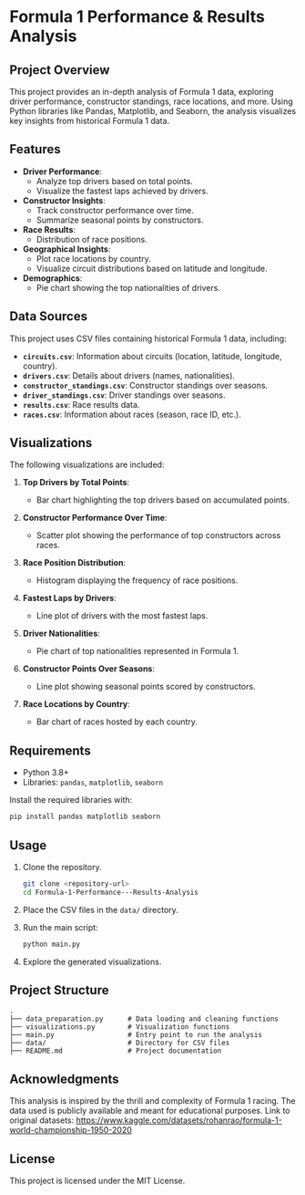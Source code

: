 # Formula 1 Performance & Results Analysis

## Project Overview
This project provides an in-depth analysis of Formula 1 data, exploring driver performance, constructor standings, race locations, and more. Using Python libraries like Pandas, Matplotlib, and Seaborn, the analysis visualizes key insights from historical Formula 1 data.

## Features
- **Driver Performance**:
  - Analyze top drivers based on total points.
  - Visualize the fastest laps achieved by drivers.
- **Constructor Insights**:
  - Track constructor performance over time.
  - Summarize seasonal points by constructors.
- **Race Results**:
  - Distribution of race positions.
- **Geographical Insights**:
  - Plot race locations by country.
  - Visualize circuit distributions based on latitude and longitude.
- **Demographics**:
  - Pie chart showing the top nationalities of drivers.

## Data Sources
This project uses CSV files containing historical Formula 1 data, including:
- **`circuits.csv`**: Information about circuits (location, latitude, longitude, country).
- **`drivers.csv`**: Details about drivers (names, nationalities).
- **`constructor_standings.csv`**: Constructor standings over seasons.
- **`driver_standings.csv`**: Driver standings over seasons.
- **`results.csv`**: Race results data.
- **`races.csv`**: Information about races (season, race ID, etc.).

## Visualizations
The following visualizations are included:

1. **Top Drivers by Total Points**:
   - Bar chart highlighting the top drivers based on accumulated points.

2. **Constructor Performance Over Time**:
   - Scatter plot showing the performance of top constructors across races.

3. **Race Position Distribution**:
   - Histogram displaying the frequency of race positions.

4. **Fastest Laps by Drivers**:
   - Line plot of drivers with the most fastest laps.

5. **Driver Nationalities**:
   - Pie chart of top nationalities represented in Formula 1.

6. **Constructor Points Over Seasons**:
   - Line plot showing seasonal points scored by constructors.

7. **Race Locations by Country**:
   - Bar chart of races hosted by each country.

## Requirements
- Python 3.8+
- Libraries: `pandas`, `matplotlib`, `seaborn`

Install the required libraries with:
```bash
pip install pandas matplotlib seaborn
```

## Usage
1. Clone the repository.
   ```bash
   git clone <repository-url>
   cd Formula-1-Performance---Results-Analysis
   ```

2. Place the CSV files in the `data/` directory.

3. Run the main script:
   ```bash
   python main.py
   ```

4. Explore the generated visualizations.

## Project Structure
```
.
├── data_preparation.py      # Data loading and cleaning functions
├── visualizations.py        # Visualization functions
├── main.py                  # Entry point to run the analysis
├── data/                    # Directory for CSV files
├── README.md                # Project documentation
```

## Acknowledgments
This analysis is inspired by the thrill and complexity of Formula 1 racing. The data used is publicly available and meant for educational purposes.
Link to original datasets: https://www.kaggle.com/datasets/rohanrao/formula-1-world-championship-1950-2020

## License
This project is licensed under the MIT License.
